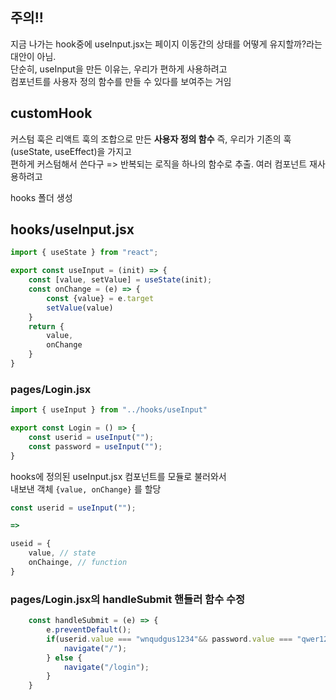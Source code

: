 ## 주의!!

지금 나가는 hook중에 useInput.jsx는 페이지 이동간의 상태를 어떻게 유지할까?라는 대안이 아님.  
단순히, useInput을 만든 이유는, 우리가 편하게 사용하려고  
컴포넌트를 사용자 정의 함수를 만들 수 있다를 보여주는 거임

## customHook

커스텀 훅은 리액트 훅의 조합으로 만든 **사용자 정의 함수**
즉, 우리가 기존의 훅(useState, useEffect)을 가지고  
편하게 커스텀해서 쓴다구
=> 반복되는 로직을 하나의 함수로 추출. 여러 컴포넌트 재사용하려고

hooks 폴더 생성

## hooks/useInput.jsx

```jsx
import { useState } from "react";

export const useInput = (init) => {
    const [value, setValue] = useState(init);
    const onChange = (e) => {
        const {value} = e.target
        setValue(value)
    }
    return {
        value,
        onChange
    }
}
```

### pages/Login.jsx

```jsx
import { useInput } from "../hooks/useInput"

export const Login = () => {
    const userid = useInput("");
    const password = useInput("");
}
```

hooks에 정의된 useInput.jsx 컴포넌트를 모듈로 불러와서  
내보낸 객체 `{value, onChange}` 를 할당

```js
const userid = useInput("");

=>

useid = {
    value, // state
    onChainge, // function
}
```

### pages/Login.jsx의 handleSubmit 핸들러 함수 수정

```jsx
    const handleSubmit = (e) => {
        e.preventDefault();
        if(userid.value === "wnqudgus1234"&& password.value === "qwer1234") {
            navigate("/");
        } else {
            navigate("/login");
        }
    }
```
